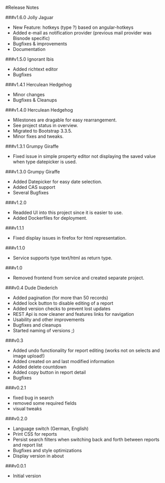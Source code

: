 #Release Notes

###v1.6.0 Jolly Jaguar
- New Feature: hotkeys (type ?) based on angular-hotkeys
- Added e-mail as notification provider (previous mail provider was Bisnode specific)
- Bugfixes & improvements
- Documentation

###v1.5.0 Ignorant Ibis
- Added richtext editor
- Bugfixes

###v1.4.1 Herculean Hedgehog
- Minor changes
- Bugfixes & Cleanups

###v1.4.0 Herculean Hedgehog
- Milestones are dragable for easy rearrangement.
- See project status in overview.
- Migrated to Bootstrap 3.3.5.
- Minor fixes and tweaks.

###v1.3.1 Grumpy Giraffe
- Fixed issue in simple property editor not displaying the saved value when type datepicker is used.

###v1.3.0 Grumpy Giraffe
- Added Datepicker for easy date selection.
- Added CAS support
- Several Bugfixes

###v1.2.0
- Readded UI into this project since it is easier to use.
- Added Dockerfiles for deployment.

###v1.1.1
- Fixed display issues in firefox for html representation.

###v1.1.0
- Service supports type text/html as return type.

###v1.0
- Removed frontend from service and created separate project.

###v0.4 Dude Diederich
- Added pagination (for more than 50 records)
- Added lock button to disable editing of a report
- Added version checks to prevent lost updates
- REST Api is now cleaner and features links for navigation
- Usability and other improvements
- Bugfixes and cleanups
- Started naming of versions ;)

###v0.3
- Added undo functionality for report editing (works not on selects and image upload!)
- Added created on and last modified information
- Added delete countdown
- Added copy button in report detail
- Bugfixes

###v0.2.1
- fixed bug in search
- removed some required fields
- visual tweaks

###v0.2.0
- Language switch (German, English)
- Print CSS for reports
- Persist search filters when switching back and forth between reports and report list
- Bugfixes and style optimizations
- Display version in about

###v0.0.1
- Initial version
